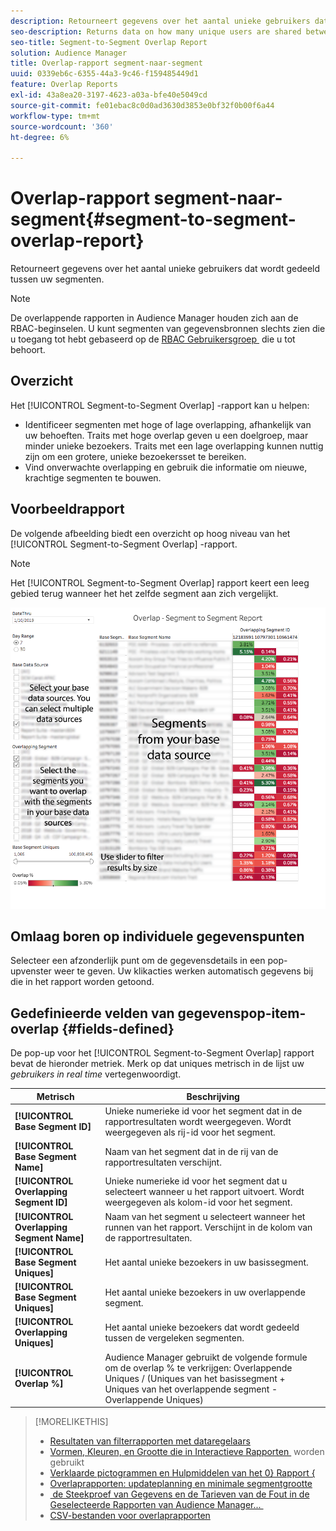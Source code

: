 ```yaml
---
description: Retourneert gegevens over het aantal unieke gebruikers dat wordt gedeeld tussen uw segmenten.
seo-description: Returns data on how many unique users are shared between your segments.
seo-title: Segment-to-Segment Overlap Report
solution: Audience Manager
title: Overlap-rapport segment-naar-segment
uuid: 0339eb6c-6355-44a3-9c46-f159485449d1
feature: Overlap Reports
exl-id: 43a8ea20-3197-4623-a03a-bfe40e5049cd
source-git-commit: fe01ebac8c0d0ad3630d3853e0bf32f0b00f6a44
workflow-type: tm+mt
source-wordcount: '360'
ht-degree: 6%

---
```


# Overlap-rapport segment-naar-segment{#segment-to-segment-overlap-report}

Retourneert gegevens over het aantal unieke gebruikers dat wordt gedeeld tussen uw segmenten.

>[!NOTE]
>
>De overlappende rapporten in Audience Manager houden zich aan de RBAC-beginselen. U kunt segmenten van gegevensbronnen slechts zien die u toegang tot hebt gebaseerd op de [&#x200B; RBAC Gebruikersgroep &#x200B;](/help/using/features/administration/administration-overview.md) die u tot behoort.

<!-- 

c_segment_segment_overlap.xml

 -->

## Overzicht

Het [!UICONTROL Segment-to-Segment Overlap] -rapport kan u helpen:

* Identificeer segmenten met hoge of lage overlapping, afhankelijk van uw behoeften. Traits met hoge overlap geven u een doelgroep, maar minder unieke bezoekers. Traits met een lage overlapping kunnen nuttig zijn om een grotere, unieke bezoekersset te bereiken.
* Vind onverwachte overlapping en gebruik die informatie om nieuwe, krachtige segmenten te bouwen.

## Voorbeeldrapport

De volgende afbeelding biedt een overzicht op hoog niveau van het [!UICONTROL Segment-to-Segment Overlap] -rapport.

>[!NOTE]
>
>Het [!UICONTROL Segment-to-Segment Overlap] rapport keert een leeg gebied terug wanneer het het zelfde segment aan zich vergelijkt.

![](assets/segment-to-segment-overlap.png)

## Omlaag boren op individuele gegevenspunten

Selecteer een afzonderlijk punt om de gegevensdetails in een pop-upvenster weer te geven. Uw klikacties werken automatisch gegevens bij die in het rapport worden getoond.

## Gedefinieerde velden van gegevenspop-item-overlap {#fields-defined}

<!-- 

r_s2s_data_pop.xml

 -->

De pop-up voor het [!UICONTROL Segment-to-Segment Overlap] rapport bevat de hieronder metriek. Merk op dat uniques metrisch in de lijst uw *gebruikers in real time* vertegenwoordigt.

| Metrisch | Beschrijving |
|---|---|
| **[!UICONTROL Base Segment ID]** | Unieke numerieke id voor het segment dat in de rapportresultaten wordt weergegeven. Wordt weergegeven als rij-id voor het segment. |
| **[!UICONTROL Base Segment Name]** | Naam van het segment dat in de rij van de rapportresultaten verschijnt. |
| **[!UICONTROL Overlapping Segment ID]** | Unieke numerieke id voor het segment dat u selecteert wanneer u het rapport uitvoert. Wordt weergegeven als kolom-id voor het segment. |
| **[!UICONTROL Overlapping Segment Name]** | Naam van het segment u selecteert wanneer het runnen van het rapport. Verschijnt in de kolom van de rapportresultaten. |
| **[!UICONTROL Base Segment Uniques]** | Het aantal unieke bezoekers in uw basissegment. |
| **[!UICONTROL Base Segment Uniques]** | Het aantal unieke bezoekers in uw overlappende segment. |
| **[!UICONTROL Overlapping Uniques]** | Het aantal unieke bezoekers dat wordt gedeeld tussen de vergeleken segmenten. |
| **[!UICONTROL Overlap %]** | Audience Manager gebruikt de volgende formule om de overlap % te verkrijgen: Overlappende Uniques / (Uniques van het basissegment + Uniques van het overlappende segment - Overlappende Uniques) |



>[!MORELIKETHIS]
>
>* [Resultaten van filterrapporten met dataregelaars](../../reporting/dynamic-reports/data-sliders.md)
>* [&#x200B; Vormen, Kleuren, en Grootte die in Interactieve Rapporten &#x200B;](../../reporting/dynamic-reports/interactive-report-technology.md#shapes-colors-sizes) worden gebruikt
>* [&#x200B; Verklaarde pictogrammen en Hulpmiddelen van het 0&rbrace; Rapport &lbrace;](../../reporting/dynamic-reports/interactive-report-technology.md#icons-tools-explained)
>* [Overlaprapporten: updateplanning en minimale segmentgrootte](../../reporting/dynamic-reports/overlap-minimum-segment-size.md)
>* [&#x200B; de Steekproef van Gegevens en de Tarieven van de Fout in de Geselecteerde Rapporten van Audience Manager... &#x200B;](../../reporting/report-sampling.md)
>* [CSV-bestanden voor overlaprapporten](../../reporting/dynamic-reports/overlap-csv-files.md)

